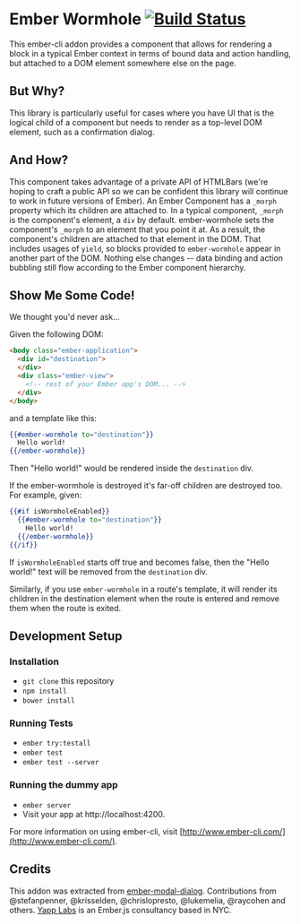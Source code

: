 # Ember Wormhole [![Build Status](https://travis-ci.org/yapplabs/ember-wormhole.svg?branch=master)](https://travis-ci.org/yapplabs/ember-wormhole)

This ember-cli addon provides a component that allows for rendering a block
in a typical Ember context in terms of bound data and action handling, but
attached to a DOM element somewhere else on the page.

## But Why?

This library is particularly useful for cases where you have UI that is the logical child of
a component but needs to render as a top-level DOM element, such as a confirmation dialog.

## And How?

This component takes advantage of a private API of HTMLBars (we're hoping to craft a public
API so we can be confident this library will continue to work in future versions of
Ember). An Ember Component has a `_morph` property which its children are attached to.
In a typical component, `_morph` is the component's element, a `div` by default.
ember-wormhole sets the component's `_morph` to an element that you point it at. As a
result, the component's children are attached to that element in the DOM. That includes
usages of `yield`, so blocks provided to `ember-wormhole` appear in another part of
the DOM. Nothing else changes -- data binding and action bubbling still flow according
to the Ember component hierarchy.

## Show Me Some Code!

We thought you'd never ask...

Given the following DOM:

```html
<body class="ember-application">
  <div id="destination">
  </div>
  <div class="ember-view">
    <!-- rest of your Ember app's DOM... -->
  </div>
</body>
```

and a template like this:

```hbs
{{#ember-wormhole to="destination"}}
  Hello world!
{{/ember-wormhole}}
```

Then "Hello world!" would be rendered inside the `destination` div.

If the ember-wormhole is destroyed it's far-off children are destroyed too.
For example, given:

```hbs
{{#if isWormholeEnabled}}
  {{#ember-wormhole to="destination"}}
    Hello world!
  {{/ember-wormhole}}
{{/if}}
```

If `isWormholeEnabled` starts off true and becomes false, then the "Hello
world!" text will be removed from the `destination` div.

Similarly, if you use `ember-wormhole` in a route's template, it will
render its children in the destination element when the route is entered
and remove them when the route is exited.

## Development Setup

### Installation

* `git clone` this repository
* `npm install`
* `bower install`

### Running Tests

* `ember try:testall`
* `ember test`
* `ember test --server`

### Running the dummy app

* `ember server`
* Visit your app at http://localhost:4200.

For more information on using ember-cli, visit [http://www.ember-cli.com/](http://www.ember-cli.com/).

## Credits

This addon was extracted from [ember-modal-dialog](http://github.com/yapplabs/ember-modal-dialog).
Contributions from @stefanpenner, @krisselden, @chrislopresto, @lukemelia, @raycohen and
others. [Yapp Labs](http://yapplabs.com) is an Ember.js consultancy based in NYC.

